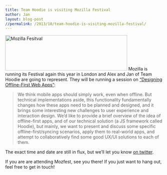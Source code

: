 ```yaml
---
title: Team Hoodie is visiting Mozilla Festival
author: Jan
layout: blog-post
//permalink: /2013/10/team-hoodie-is-visiting-mozilla-festival/
---
```

<a href="/dist/blog/2013/10/Screen-Shot-2013-10-24-at-22.57.09-.png" rel="lightbox[560]" title="Team Hoodie is visiting Mozilla Festival"><img class="alignright size-full wp-image-561" alt="Mozilla Fesitval" src="/dist/blog/2013/10/Screen-Shot-2013-10-24-at-22.57.09-.png" width="390" height="113" /></a>
Mozilla is running its Festival again this year in London and Alex and Jan of Team Hoodie are going to represent. They will be running a session on [“Designing Offline-First Web Apps”][1]:

> We think mobile apps should simply work, even when offline. But technical implementations aside, this functionality fundamentally changes how these apps need to be planned and designed, and it brings some interesting new challenges to user experience and interaction design. We&#8217;d like to provide a brief overview of the idea of offline-first apps, and of our technical solution (a JS framework called Hoodie), but mainly, we want to present and discuss some specific offline-first/syncing scenarios, apply them to real-world apps, and attempt to collaboratively find some good UX/UI solutions to each of them.

The exact time and date are still in flux, but we’ll let you know [on twitter][2].

If you are are attending Mozfest, see you there! If you just want to hang out, feel free to get in touch!

 [1]: http://mozillafestival.org/ "Mozilla Festival"
 [2]: https://twitter.com/hoodiehq "Hoodie on Twitter"
